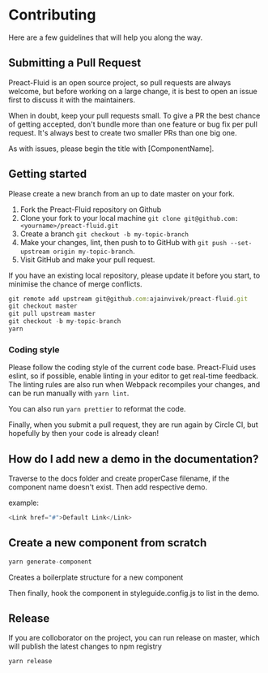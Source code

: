# Contributing

Here are a few guidelines that will help you along the way.

## Submitting a Pull Request

Preact-Fluid is an open source project, so pull requests are always welcome, but before working on a large change, it is best to open an issue first to discuss it with the maintainers.

When in doubt, keep your pull requests small. To give a PR the best chance of getting accepted, don't bundle more than one feature or bug fix per pull request. It's always best to create two smaller PRs than one big one.

As with issues, please begin the title with [ComponentName].


## Getting started

Please create a new branch from an up to date master on your fork.

1. Fork the Preact-Fluid repository on Github
2. Clone your fork to your local machine `git clone git@github.com:<yourname>/preact-fluid.git`
3. Create a branch `git checkout -b my-topic-branch`
4. Make your changes, lint, then push to to GitHub with `git push --set-upstream origin my-topic-branch`.
5. Visit GitHub and make your pull request.

If you have an existing local repository, please update it before you start, to minimise the chance of merge conflicts.

```js
git remote add upstream git@github.com:ajainvivek/preact-fluid.git
git checkout master
git pull upstream master
git checkout -b my-topic-branch
yarn
```

### Coding style

Please follow the coding style of the current code base. Preact-Fluid uses eslint, so if possible, enable linting in your editor to get real-time feedback. The linting rules are also run when Webpack recompiles your changes, and can be run manually with `yarn lint`.

You can also run `yarn prettier` to reformat the code.

Finally, when you submit a pull request, they are run again by Circle CI, but hopefully by then your code is already clean!


## How do I add new a demo in the documentation?

Traverse to the docs folder and create properCase filename, if the component name doesn't exist. Then add respective demo.

example:

```js
<Link href="#">Default Link</Link>
```

## Create a new component from scratch

```js
yarn generate-component
```
Creates a boilerplate structure for a new component

Then finally, hook the component in styleguide.config.js to list in the demo.

## Release

If you are colloborator on the project, you can run release on master, which will publish the latest changes to npm registry

```
yarn release
```